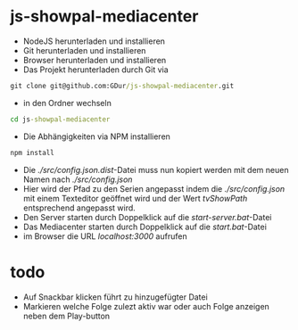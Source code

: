 # js-showpal-mediacenter

- NodeJS herunterladen und installieren
- Git herunterladen und installieren
- Browser herunterladen und installieren
- Das Projekt herunterladen durch Git via 
```cmd
git clone git@github.com:GDur/js-showpal-mediacenter.git
```
- in den Ordner wechseln 
```cmd
cd js-showpal-mediacenter
```
- Die Abhängigkeiten via NPM installieren 
```cmd
npm install
```
- Die *./src/config.json.dist*-Datei muss nun kopiert werden mit dem neuen Namen nach *./src/config.json*
- Hier wird der Pfad zu den Serien angepasst indem die *./src/config.json* mit einem  Texteditor geöffnet wird und der Wert *tvShowPath* entsprechend angepasst wird.
- Den Server starten durch Doppelklick auf die *start-server.bat*-Datei
- Das Mediacenter starten durch Doppelklick auf die *start.bat*-Datei
- im Browser die URL *localhost:3000* aufrufen


# todo
- Auf Snackbar klicken führt zu hinzugefügter Datei
- Markieren welche Folge zulezt aktiv war oder auch Folge anzeigen neben dem Play-button

